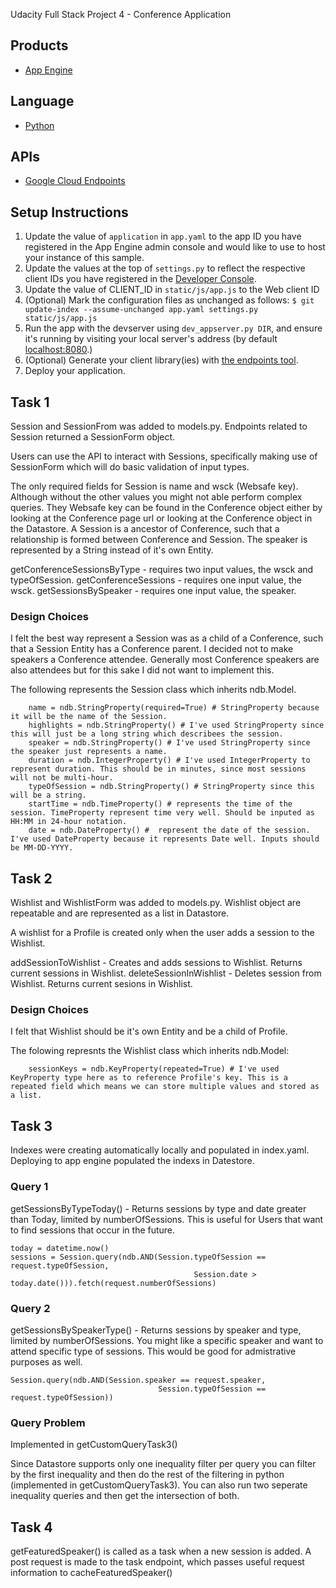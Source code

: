 Udacity Full Stack Project 4 - Conference Application
## Products
- [App Engine][1]

## Language
- [Python][2]

## APIs
- [Google Cloud Endpoints][3]

## Setup Instructions
1. Update the value of `application` in `app.yaml` to the app ID you
   have registered in the App Engine admin console and would like to use to host
   your instance of this sample.
1. Update the values at the top of `settings.py` to
   reflect the respective client IDs you have registered in the
   [Developer Console][4].
1. Update the value of CLIENT_ID in `static/js/app.js` to the Web client ID
1. (Optional) Mark the configuration files as unchanged as follows:
   `$ git update-index --assume-unchanged app.yaml settings.py static/js/app.js`
1. Run the app with the devserver using `dev_appserver.py DIR`, and ensure it's running by visiting your local server's address (by default [localhost:8080][5].)
1. (Optional) Generate your client library(ies) with [the endpoints tool][6].
1. Deploy your application.


## Task 1
Session and SessionFrom was added to models.py. Endpoints related to Session returned a SessionForm object.

Users can use the API to interact with Sessions, specifically making use of SessionForm which will do basic validation of input types.

The only required fields for Session is name and wsck (Websafe key). Although without the other values you might not able perform complex queries. They Websafe key can be found in the Conference object either by looking at the Conference page url or looking at the Conference object in the Datastore. A Session is a ancestor of Conference, such that a relationship is formed between Conference and Session. The speaker is represented by a String instead of it's own Entity.

getConferenceSessionsByType - requires two input values, the wsck and typeOfSession.
getConferenceSessions - requires one input value, the wsck.
getSessionsBySpeaker - requires one input value, the speaker.

### Design Choices

I felt the best way represent a Session was as a child of a Conference, such that a Session Entity has a Conference parent.
I decided not to make speakers a Conference attendee. Generally most Conference speakers are also attendees but for this sake I did not want to implement this.

The following represents the Session class which inherits ndb.Model.
```
    name = ndb.StringProperty(required=True) # StringProperty because it will be the name of the Session.
    highlights = ndb.StringProperty() # I've used StringProperty since this will just be a long string which describees the session.
    speaker = ndb.StringProperty() # I've used StringProperty since the speaker just represents a name.
    duration = ndb.IntegerProperty() # I've used IntegerProperty to represent duration. This should be in minutes, since most sessions will not be multi-hour.
    typeOfSession = ndb.StringProperty() # StringProperty since this will be a string.
    startTime = ndb.TimeProperty() # represents the time of the session. TimeProperty represent time very well. Should be inputed as HH:MM in 24-hour notation.
    date = ndb.DateProperty() #  represent the date of the session. I've used DateProperty because it represents Date well. Inputs should be MM-DD-YYYY.
```

## Task 2
Wishlist and WishlistForm was added to models.py. Wishlist object are repeatable and are represented as a list in Datastore.

A wishlist for a Profile is created only when the user adds a session to the Wishlist.

addSessionToWishlist - Creates and adds sessions to Wishlist. Returns current sessions in Wishlist.
deleteSessionInWishlist - Deletes session from Wishlist. Returns current sesions in Wishlist.

### Design Choices

I felt that Wishlist should be it's own Entity and be a child of Profile.

The folowing represnts the Wishlist class which inherits ndb.Model:
```
    sessionKeys = ndb.KeyProperty(repeated=True) # I've used KeyProperty type here as to reference Profile's key. This is a repeated field which means we can store multiple values and stored as a list.
```

## Task 3
Indexes were creating automatically locally and populated in index.yaml. Deploying to app engine populated the indexs in Datestore.

### Query 1
getSessionsByTypeToday() - Returns sessions by type and date greater than Today, limited by numberOfSessions. This is useful for Users that want to find sessions that occur in the future.
```
today = datetime.now()
sessions = Session.query(ndb.AND(Session.typeOfSession == request.typeOfSession,
                                         Session.date > today.date())).fetch(request.numberOfSessions)
```

### Query 2
getSessionsBySpeakerType() - Returns sessions by speaker and type, limited by numberOfSessions. You might like a specific speaker and want to attend specific type of sessions. This would be good for admistrative purposes as well.
```
Session.query(ndb.AND(Session.speaker == request.speaker,
                                 Session.typeOfSession == request.typeOfSession))
```
### Query Problem
Implemented in getCustomQueryTask3()

Since Datastore supports only one inequality filter per query you can filter by the first inequality and then do the rest of the filtering in python (implemented in getCustomQueryTask3). You can also run two seperate inequality queries and then get the intersection of both.


## Task 4
getFeaturedSpeaker() is called as a task when a new session is added. A post request is made to the task endpoint, which passes useful request information to cacheFeaturedSpeaker()


[1]: https://developers.google.com/appengine
[2]: http://python.org
[3]: https://developers.google.com/appengine/docs/python/endpoints/
[4]: https://console.developers.google.com/
[5]: https://localhost:8080/
[6]: https://developers.google.com/appengine/docs/python/endpoints/endpoints_tool
